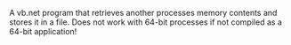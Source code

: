 A vb.net program that retrieves another processes memory contents and stores it in a file. Does not work with 64-bit processes if not compiled as a 64-bit application!
